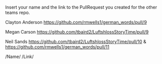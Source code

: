 Insert your name and the link to the PullRequest you created for the other teams repo.

Clayton Anderson https://github.com/rmwells1/german_words/pull/9

Megan Carson https://github.com/tbaird2/LuftshlossStoryTime/pull/9

Neil Sands https://github.com/tbaird2/LuftshlossStoryTime/pull/10 & https://github.com/rmwells1/german_words/pull/11

/Name/ /Link/
